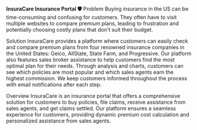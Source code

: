 **InsuraCare Insurance Portal 🛡️**
Problem
Buying insurance in the US can be time-consuming and confusing for customers. They often have to visit multiple websites to compare premium plans, leading to frustration and potentially choosing costly plans that don't suit their budget.

Solution
InsuraCare provides a platform where customers can easily check and compare premium plans from four renowned insurance companies in the United States: Geico, AllState, State Farm, and Progressive. Our platform also features sales broker assistance to help customers find the most optimal plan for their needs. Through analysis and charts, customers can see which policies are most popular and which sales agents earn the highest commission. We keep customers informed throughout the process with email notifications after each step.

Overview
InsuraCare is an insurance portal that offers a comprehensive solution for customers to buy policies, file claims, receive assistance from sales agents, and get claims settled. Our platform ensures a seamless experience for customers, providing dynamic premium cost calculation and personalized assistance from sales agents.
